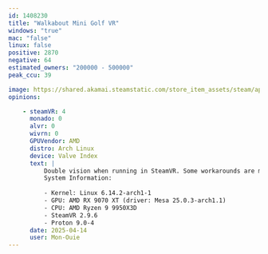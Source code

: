 ```yaml
---
id: 1408230
title: "Walkabout Mini Golf VR"
windows: "true"
mac: "false"
linux: false
positive: 2870
negative: 64
estimated_owners: "200000 - 500000"
peak_ccu: 39

image: https://shared.akamai.steamstatic.com/store_item_assets/steam/apps/1408230/header.jpg?t=1732153839
opinions:

    - steamVR: 4
      monado: 0
      alvr: 0
      wivrn: 0
      GPUVendor: AMD
      distro: Arch Linux
      device: Valve Index
      text: |
          Double vision when running in SteamVR. Some workarounds are mentioned in [a SteamVR Issue](https://github.com/ValveSoftware/Proton/issues/6449), but haven't managed to get it working in its current state. SteamVR also crashes when opening up the SteamVR menu while the game is running.
          System Information:
           
          - Kernel: Linux 6.14.2-arch1-1 
          - GPU: AMD RX 9070 XT (driver: Mesa 25.0.3-arch1.1)
          - CPU: AMD Ryzen 9 9950X3D 
          - SteamVR 2.9.6
          - Proton 9.0-4
      date: 2025-04-14
      user: Mon-Ouie
---
```

